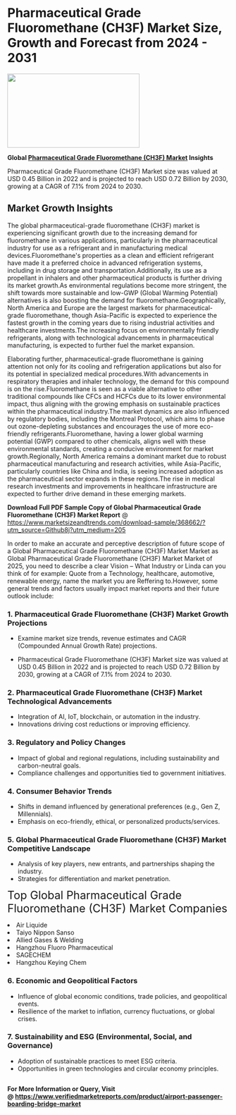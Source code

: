 <H1>Pharmaceutical Grade Fluoromethane (CH3F) Market Size, Growth and Forecast from 2024 - 2031</H1><img class="aligncenter size-medium wp-image-584254" src="https://thirdeyenews.in/wp-content/uploads/2024/09/Global-Market-Research-300x168.jpeg" alt="" width="300" height="168" /><p><strong>Global&nbsp;<a href="https://www.marketsizeandtrends.com/download-sample/368662/?utm_source=Github8j?utm_medium=205">Pharmaceutical Grade Fluoromethane (CH3F) Market</a> Insights</strong></p><p>Pharmaceutical Grade Fluoromethane (CH3F) Market size was valued at USD 0.45 Billion in 2022 and is projected to reach USD 0.72 Billion by 2030, growing at a CAGR of 7.1% from 2024 to 2030.</p><p><h2>Market Growth Insights</h2> <p>The global pharmaceutical-grade fluoromethane (CH3F) market is experiencing significant growth due to the increasing demand for fluoromethane in various applications, particularly in the pharmaceutical industry for use as a refrigerant and in manufacturing medical devices.Fluoromethane's properties as a clean and efficient refrigerant have made it a preferred choice in advanced refrigeration systems, including in drug storage and transportation.Additionally, its use as a propellant in inhalers and other pharmaceutical products is further driving its market growth.As environmental regulations become more stringent, the shift towards more sustainable and low-GWP (Global Warming Potential) alternatives is also boosting the demand for fluoromethane.Geographically, North America and Europe are the largest markets for pharmaceutical-grade fluoromethane, though Asia-Pacific is expected to experience the fastest growth in the coming years due to rising industrial activities and healthcare investments.The increasing focus on environmentally friendly refrigerants, along with technological advancements in pharmaceutical manufacturing, is expected to further fuel the market expansion.</p> <p>Elaborating further, pharmaceutical-grade fluoromethane is gaining attention not only for its cooling and refrigeration applications but also for its potential in specialized medical procedures.With advancements in respiratory therapies and inhaler technology, the demand for this compound is on the rise.Fluoromethane is seen as a viable alternative to other traditional compounds like CFCs and HCFCs due to its lower environmental impact, thus aligning with the growing emphasis on sustainable practices within the pharmaceutical industry.The market dynamics are also influenced by regulatory bodies, including the Montreal Protocol, which aims to phase out ozone-depleting substances and encourages the use of more eco-friendly refrigerants.Fluoromethane, having a lower global warming potential (GWP) compared to other chemicals, aligns well with these environmental standards, creating a conducive environment for market growth.Regionally, North America remains a dominant market due to robust pharmaceutical manufacturing and research activities, while Asia-Pacific, particularly countries like China and India, is seeing increased adoption as the pharmaceutical sector expands in these regions.The rise in medical research investments and improvements in healthcare infrastructure are expected to further drive demand in these emerging markets.</p> <p><span class=""><strong>Download Full PDF Sample Copy of Global Pharmaceutical Grade Fluoromethane (CH3F) Market Report</strong> @ <a href="https://www.marketsizeandtrends.com/download-sample/368662/?utm_source=Github8j?utm_medium=205" target="_blank">https://www.marketsizeandtrends.com/download-sample/368662/?utm_source=Github8j?utm_medium=205</a></span></p><p>In order to make an accurate and perceptive description of future scope of a Global&nbsp;Pharmaceutical Grade Fluoromethane (CH3F) Market Market as Global&nbsp;Pharmaceutical Grade Fluoromethane (CH3F) Market Market of 2025, you need to describe a clear Vision &ndash; What Industry or Linda can you think of for example: Quote from a Technology, healthcare, automotive, renewable energy, name the market you are Reffering to.However, some general trends and factors usually impact market reports and their future outlook include:</p><h3>1.&nbsp;<strong>Pharmaceutical Grade Fluoromethane (CH3F) Market Growth Projections</strong></h3><ul><li>Examine market size trends, revenue estimates and CAGR (Compounded Annual Growth Rate) projections.</li><li><p>Pharmaceutical Grade Fluoromethane (CH3F) Market size was valued at USD 0.45 Billion in 2022 and is projected to reach USD 0.72 Billion by 2030, growing at a CAGR of 7.1% from 2024 to 2030.</p></li></ul><h3>2.&nbsp;<strong>Pharmaceutical Grade Fluoromethane (CH3F) Market Technological Advancements</strong></h3><ul><li>Integration of AI, IoT, blockchain, or automation in the industry.</li><li>Innovations driving cost reductions or improving efficiency.</li></ul><h3>3.&nbsp;<strong>Regulatory and Policy Changes</strong></h3><ul><li>Impact of global and regional regulations, including sustainability and carbon-neutral goals.</li><li>Compliance challenges and opportunities tied to government initiatives.</li></ul><h3>4.&nbsp;<strong>Consumer Behavior Trends</strong></h3><ul><li>Shifts in demand influenced by generational preferences (e.g., Gen Z, Millennials).</li><li>Emphasis on eco-friendly, ethical, or personalized products/services.</li></ul><h3>5.&nbsp;<strong>Global Pharmaceutical Grade Fluoromethane (CH3F) Market Competitive Landscape</strong></h3><ul><li>Analysis of key players, new entrants, and partnerships shaping the industry.</li><li>Strategies for differentiation and market penetration.</li></ul><p data-pm-slice="1 1 []"><span style="color: inherit; font-family: inherit; font-size: 25px;">Top Global Pharmaceutical Grade Fluoromethane (CH3F) Market Companies</span></p><div class="" data-test-id=""><p><li>Air Liquide</li><li> Taiyo Nippon Sanso</li><li> Allied Gases & Welding</li><li> Hangzhou Fluoro Pharmaceutical</li><li> SAGECHEM</li><li> Hangzhou Keying Chem</li></p></div><h3>6.&nbsp;<strong>Economic and Geopolitical Factors</strong></h3><ul><li>Influence of global economic conditions, trade policies, and geopolitical events.</li><li>Resilience of the market to inflation, currency fluctuations, or global crises.</li></ul><h3>7.&nbsp;<strong>Sustainability and ESG (Environmental, Social, and Governance)</strong></h3><ul><li>Adoption of sustainable practices to meet ESG criteria.</li><li>Opportunities in green technologies and circular economy principles.</li></ul><h2><strong style="font-size: 14px;">For More Information or Query, Visit @&nbsp;</strong><a style="background-color: #ffffff; font-size: 14px;" href="https://www.marketsizeandtrends.com/report/pharmaceutical-grade-fluoromethane-ch3f-market/" target="_blank">https://www.verifiedmarketreports.com/product/airport-passenger-boarding-bridge-market</a></h2>